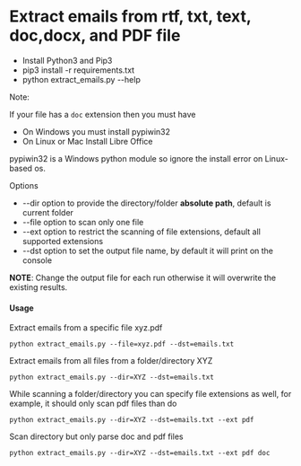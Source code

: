 # Extract emails from rtf, txt, text, doc,docx, and PDF file

* Install Python3 and Pip3
* pip3 install -r requirements.txt
* python extract_emails.py --help

Note:

If your file has a `doc` extension then you must have
 * On Windows you must install pypiwin32
 * On Linux or Mac Install Libre Office

pypiwin32 is a Windows python module so ignore the install error on Linux-based os.


Options
* --dir option to provide the directory/folder **absolute path**, default is current folder
* --file option to scan only one file
* --ext option to restrict the scanning of file extensions, default all supported extensions
* --dst option to set the output file name, by default it will print on the console

**NOTE**: Change the output file for each run otherwise it will overwrite the existing results.

#### Usage
Extract emails from a specific file  xyz.pdf

```shell script
python extract_emails.py --file=xyz.pdf --dst=emails.txt
```

Extract emails from all files from a folder/directory XYZ
```
python extract_emails.py --dir=XYZ --dst=emails.txt
```


While scanning a folder/directory you can specify file extensions as well, for example, it should only scan pdf files than do


```shell script
python extract_emails.py --dir=XYZ --dst=emails.txt --ext pdf
```

Scan directory but only parse doc and pdf files

 ```shell script
python extract_emails.py --dir=XYZ --dst=emails.txt --ext pdf doc
```
